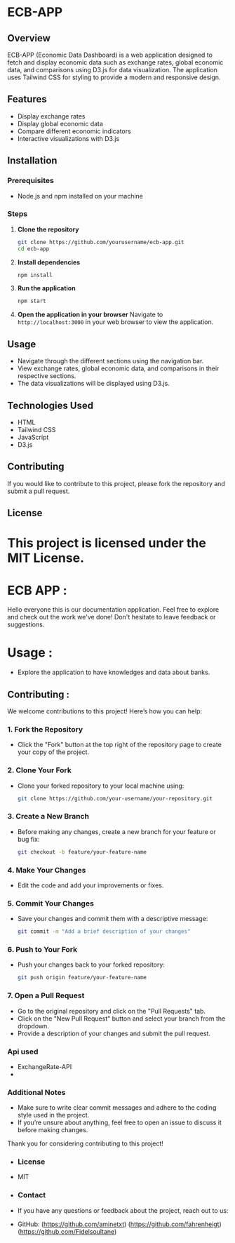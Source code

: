 
# ECB-APP

## Overview
ECB-APP (Economic Data Dashboard) is a web application designed to fetch and display economic data such as exchange rates, global economic data, and comparisons using D3.js for data visualization. The application uses Tailwind CSS for styling to provide a modern and responsive design.

## Features
- Display exchange rates
- Display global economic data
- Compare different economic indicators
- Interactive visualizations with D3.js

## Installation

### Prerequisites
- Node.js and npm installed on your machine

### Steps
1. **Clone the repository**
    ```bash
    git clone https://github.com/yourusername/ecb-app.git
    cd ecb-app
    ```

2. **Install dependencies**
    ```bash
    npm install
    ```

3. **Run the application**
    ```bash
    npm start
    ```

4. **Open the application in your browser**
    Navigate to `http://localhost:3000` in your web browser to view the application.

## Usage
- Navigate through the different sections using the navigation bar.
- View exchange rates, global economic data, and comparisons in their respective sections.
- The data visualizations will be displayed using D3.js.

## Technologies Used
- HTML
- Tailwind CSS
- JavaScript
- D3.js

## Contributing
If you would like to contribute to this project, please fork the repository and submit a pull request.

## License
This project is licensed under the MIT License.
=======
# ECB APP :
Hello everyone this is our documentation application.
Feel free to explore and check out the work we've done! Don't hesitate to leave feedback or suggestions.

# Usage :
- Explore the application to have knowledges and data about banks.
 ## **Contributing :**
We welcome contributions to this project! Here’s how you can help:

### 1. **Fork the Repository**
   - Click the "Fork" button at the top right of the repository page to create your copy of the project.

### 2. **Clone Your Fork**
   - Clone your forked repository to your local machine using:
     ```bash
     git clone https://github.com/your-username/your-repository.git
     ```

### 3. **Create a New Branch**
   - Before making any changes, create a new branch for your feature or bug fix:
     ```bash
     git checkout -b feature/your-feature-name
     ```

### 4. **Make Your Changes**
   - Edit the code and add your improvements or fixes.

### 5. **Commit Your Changes**
   - Save your changes and commit them with a descriptive message:
     ```bash
     git commit -m "Add a brief description of your changes"
     ```

### 6. **Push to Your Fork**
   - Push your changes back to your forked repository:
     ```bash
     git push origin feature/your-feature-name
     ```

### 7. **Open a Pull Request**
   - Go to the original repository and click on the "Pull Requests" tab.
   - Click on the "New Pull Request" button and select your branch from the dropdown.
   - Provide a description of your changes and submit the pull request.

### Api used
- ExchangeRate-API
- 
  
### Additional Notes
- Make sure to write clear commit messages and adhere to the coding style used in the project.
- If you’re unsure about anything, feel free to open an issue to discuss it before making changes.

Thank you for considering contributing to this project!

- ### License
- MIT
- ### Contact
- If you have any questions or feedback about the project, reach out to us:

- GitHub: (https://github.com/aminetxt) (https://github.com/fahrenheigt) (https://github.com/Fidelsoultane)
